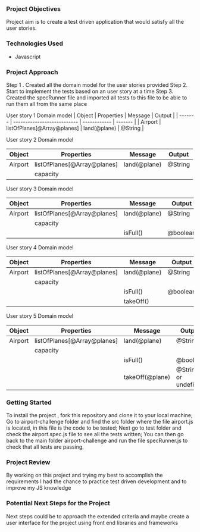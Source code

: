 ### Project Objectives

Project aim is to create a test driven application that would satisfy all the user stories.

### Technologies Used

* Javascript

### Project Approach

Step 1 . Created all the domain model for the user stories provided
Step 2. Start to implement the tests based on an user story at a time
Step 3. Created the specRunner file and imported all tests to this file to be able to run them all from the same place




User story 1
Domain model
| Object  | Properties                  | Message      | Output  |
| ------- | --------------------------- | ------------ | ------- |
| Airport | listOfPlanes[@Array@planes] | land(@plane) | @String |

User story 2
Domain model

| Object  | Properties                  | Message      | Output  |
| ------- | --------------------------- | ------------ | ------- |
| Airport | listOfPlanes[@Array@planes] | land(@plane) | @String |
|         | capacity                    |              |         |

User story 3
Domain model

| Object  | Properties                  | Message      | Output   |
| ------- | --------------------------- | ------------ | -------- |
| Airport | listOfPlanes[@Array@planes] | land(@plane) | @String  |
|         | capacity                    |              |          |
|         |                             | isFull()     | @boolean |


User story 4
Domain model

| Object  | Properties                  | Message      | Output   |
| ------- | --------------------------- | ------------ | -------- |
| Airport | listOfPlanes[@Array@planes] | land(@plane) | @String  |
|         | capacity                    |              |          |
|         |                             | isFull()     | @boolean |
|         |                             | takeOff()    |          |

User story 5
Domain model

| Object  | Properties                  | Message         | Output               |
| ------- | --------------------------- | --------------- | -------------------- |
| Airport | listOfPlanes[@Array@planes] | land(@plane)    | @String              |
|         | capacity                    |                 |                      |
|         |                             | isFull()        | @boolean             |
|         |                             | takeOff(@plane) | @String or undefined |


### Getting Started

To install the project , fork this repository and clone it to your local machine;
Go to airport-challenge folder and find the src folder where the file airport.js is located, in this file is the code to be tested;
Next go to test folder and check the airport.spec.js file to see all the tests written;
You can then go back to the main folder airport-challenge and run the file specRunner.js to check that all tests are passing.

### Project Review
By working on this project and trying my best to accomplish the requirements I had the chance to practice test driven development and to improve my JS knowledge

### Potential Next Steps for the Project

Next steps could be to approach the extended criteria and maybe create a user interface for the project using front end libraries and frameworks
